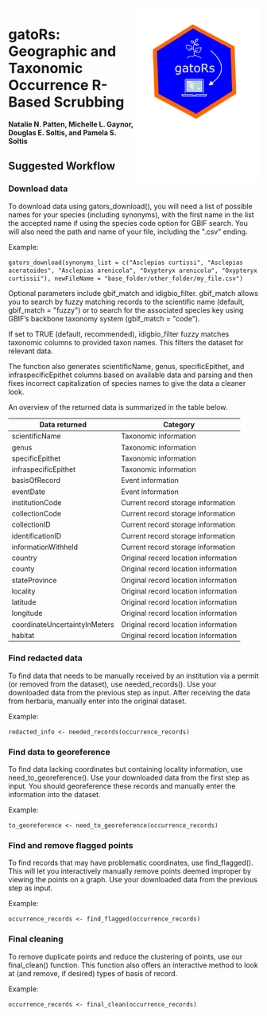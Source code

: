 <img align="right" src="gators_hex_sticker.png" width=250>

# gatoRs: Geographic and Taxonomic Occurrence R-Based Scrubbing
**Natalie N. Patten, Michelle L. Gaynor, Douglas E. Soltis, and Pamela S. Soltis** 



## Suggested Workflow
### Download data
To download data using gators_download(), you will need a list of possible names for your species (including synonyms), with the first name in the list the accepted name if using the species code option for GBIF search. You will also need the path and name of your file, including the ".csv" ending.

Example:
```
gators_download(synonyms_list = c("Asclepias curtissi", "Asclepias aceratoides", "Asclepias arenicola", "Oxypteryx arenicola", "Oxypteryx curtissii"), newFileName = "base_folder/other_folder/my_file.csv")
```

Optional parameters include gbif_match and idigbio_filter. gbif_match allows you to search by fuzzy matching records to the scientific name (default, gbif_match = "fuzzy") or to search for the associated species key using GBIF’s backbone taxonomy system (gbif_match = "code").

If set to TRUE (default, recommended), idigbio_filter fuzzy matches taxonomic columns to provided taxon names. This filters the dataset for relevant data.

The function also generates scientificName, genus, specificEpithet, and infraspecificEpithet columns based on available data and parsing and then fixes incorrect capitalization of species names to give the data a cleaner look.

An overview of the returned data is summarized in the table below.

Data returned | Category
---| ---
scientificName | Taxonomic information
genus | Taxonomic information
specificEpithet | Taxonomic information
infraspecificEpithet | Taxonomic information
basisOfRecord | Event information
eventDate | Event information
institutionCode | Current record storage information
collectionCode | Current record storage information
collectionID | Current record storage information
identificationID | Current record storage information
informationWithheld | Current record storage information
country | Original record location information
county | Original record location information
stateProvince | Original record location information
locality | Original record location information
latitude | Original record location information
longitude | Original record location information
coordinateUncertaintyInMeters | Original record location information
habitat | Original record location information
### Find redacted data
To find data that needs to be manually received by an institution via a permit (or removed from the dataset), use needed_records(). Use your downloaded data from the previous step as input. After receiving the data from herbaria, manually enter into the original dataset.

Example: 
```
redacted_info <- needed_records(occurrence_records)
```
### Find data to georeference
To find data lacking coordinates but containing locality information, use need_to_georeference(). Use your downloaded data from the first step as input. You should georeference these records and manually enter the information into the dataset.

Example: 
```
to_georeference <- need_to_georeference(occurrence_records)
```
### Find and remove flagged points
To find records that may have problematic coordinates, use find_flagged(). This will let you interactively manually remove points deemed improper by viewing the points on a graph. Use your downloaded data from the previous step as input.

Example: 
```
occurrence_records <- find_flagged(occurrence_records)
```
### Final cleaning
To remove duplicate points and reduce the clustering of points, use our final_clean() function. This function also offers an interactive method to look at (and remove, if desired) types of basis of record.

Example: 
```
occurrence_records <- final_clean(occurrence_records)
```